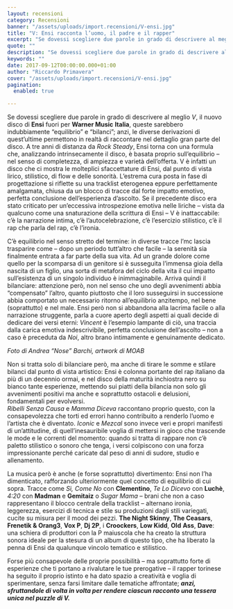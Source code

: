 ```yaml
---
layout: recensioni
category: Recensioni
banner: "/assets/uploads/import.recensioni/V-ensi.jpg"
title: "V: Ensi racconta l’uomo, il padre e il rapper"
excerpt: "Se dovessi scegliere due parole in grado di descrivere al meglio V, il nuovo disco di Ensi fuori per Warner Music Italia, queste sarebbero indubbiamente “equilibrio” e “bilanci”; anzi, le diverse derivazioni di quest’ultime permettono in realtà di raccontare nel dettaglio gran parte del disco. A tre anni di distanza da Rock Steady, Ensi torna [&hellip"
quote: ""
description: "Se dovessi scegliere due parole in grado di descrivere al meglio V, il nuovo disco di Ensi fuori per Warner Music Italia, queste sarebbero indubbiamente “equilibrio” e “bilanci”; anzi, le diverse derivazioni di quest’ultime permettono in realtà di raccontare nel dettaglio gran parte del disco. A tre anni di distanza da Rock Steady, Ensi torna [&hellip"
keywords: ""
date: 2017-09-12T00:00:00.000+01:00
author: "Riccardo Primavera"
cover: "/assets/uploads/import.recensioni/V-ensi.jpg"
pagination:
  enabled: true

---
```


Se dovessi scegliere due parole in grado di descrivere al meglio _V_, il nuovo disco di **Ensi** fuori per **Warner Music** **Italia**, queste sarebbero indubbiamente “equilibrio” e “bilanci”; anzi, le diverse derivazioni di quest’ultime permettono in realtà di raccontare nel dettaglio gran parte del disco. A tre anni di distanza da _Rock Steady_, Ensi torna con una formula che, analizzando intrinsecamente il disco, è basata proprio sull’equilibrio – nel senso di completezza, di ampiezza e varietà dell’offerta. V è infatti un disco che ci mostra le molteplici sfaccettature di Ensi, dal punto di vista lirico, stilistico, di flow e delle sonorità. L’estrema cura posta in fase di progettazione si riflette su una tracklist eterogenea eppure perfettamente amalgamata, chiusa da un blocco di tracce dal forte impatto emotivo, perfetta conclusione dell’esperienza d’ascolto. Se il precedente disco era stato criticato per un’eccessiva introspezione emotiva nelle liriche – vista da qualcuno come una snaturazione della scrittura di Ensi – V è inattaccabile: c’è la narrazione intima, c’è l’autocelebrazione, c’è l’esercizio stilistico, c’è il rap che parla del rap, c’è l’ironia.

C’è equilibrio nel senso stretto del termine: in diverse tracce l’mc lascia trasparire come – dopo un periodo tutt’altro che facile – la serenità sia finalmente entrata a far parte della sua vita. Ad un grande dolore come quello per la scomparsa di un genitore si è susseguita l’immensa gioia della nascita di un figlio, una sorta di metafora del ciclo della vita il cui impatto sull’esistenza di un singolo individuo è inimmaginabile. Arriva quindi il bilanciare: attenzione però, non nel senso che uno degli avvenimenti abbia “compensato” l’altro, quanto piuttosto che il loro susseguirsi in successione abbia comportato un necessario ritorno all’equilibrio anzitempo, nel bene (soprattutto) e nel male. Ensi però non si abbandona alla lacrima facile o alla narrazione struggente, parla a cuore aperto degli aspetti ai quali decide di dedicare dei versi eterni: _Vincent_ è l’esempio lampante di ciò, una traccia dalla carica emotiva indescrivibile, perfetta conclusione dell’ascolto – non a caso è preceduta da _Noi_, altro brano intimamente e genuinamente dedicato.

_Foto di Andrea “Nose” Barchi, artwork di MOAB_

Non si tratta solo di bilanciare però, ma anche di tirare le somme e stilare bilanci dal punto di vista artistico: Ensi è colonna portante del rap italiano da più di un decennio ormai, e nel disco della maturità inchiostra nero su bianco tante esperienze, mettendo sui piatti della bilancia non solo gli avvenimenti positivi ma anche e soprattutto ostacoli e delusioni, fondamentali per evolversi.  
_Ribelli Senza Causa_ e _Mamma Diceva_ raccontano proprio questo, con la consapevolezza che torti ed errori hanno contribuito a renderlo l’uomo e l’artista che è diventato. _Iconic_ e _Mezcal_ sono invece veri e propri manifesti di un’attitudine, di quell’inesauribile voglia di mettersi in gioco che trascende le mode e le correnti del momento: quando si tratta di rappare non c’è paletto stilistico o sonoro che tenga, i versi colpiscono con una forza impressionante perché caricate dal peso di anni di sudore, studio e allenamento.

La musica però è anche (e forse soprattutto) divertimento: Ensi non l’ha dimenticato, rafforzando ulteriormente quel concetto di equilibrio di cui sopra. Tracce come _Sì, Come No_ con **Clementino**, _Te Lo Dicevo_ con **Luchè**, _4:20_ con **Madman** e **Gemitaiz** o _Sugar Mama_ – brani che non a caso rappresentano il blocco centrale della tracklist – alternano ironia, leggerezza, esercizi di tecnica e stile su produzioni dagli stili variegati, cucite su misura per il mood dei pezzi. **The Night Skinny**, **The Ceasars**, **Frenetik & Orang3**, **Vox P**, **Dj 2P**, i **Croockers**, **Low Kidd**, **Old** **Ass**, **Dave**: una schiera di produttori con la P maiuscola che ha creato la struttura sonora ideale per la stesura di un album di questo tipo, che ha liberato la penna di Ensi da qualunque vincolo tematico e stilistico.

Forse più consapevole delle proprie possibilità – ma soprattutto forte di esperienze che ti portano a rivalutare le tue prerogative – il rapper torinese ha seguito il proprio istinto e ha dato spazio a creatività e voglia di sperimentare, senza farsi limitare dalle tematiche affrontate; **_anzi, sfruttandole di volta in volta per rendere ciascun racconto una tessera unica nel puzzle di V._**